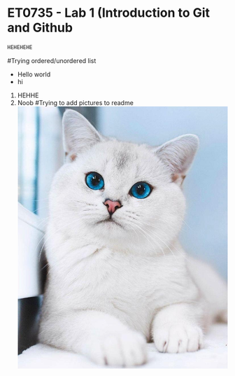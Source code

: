 # ET0735 - Lab 1 (Introduction to Git and Github
```bash
HEHEHEHE
```
#Trying ordered/unordered list
- Hello world
- hi
1. HEHHE
2. Noob
#Trying to add pictures to readme
![image alt](https://github.com/akjh13/Lab-1/blob/master/cat.jpg?raw=true)
